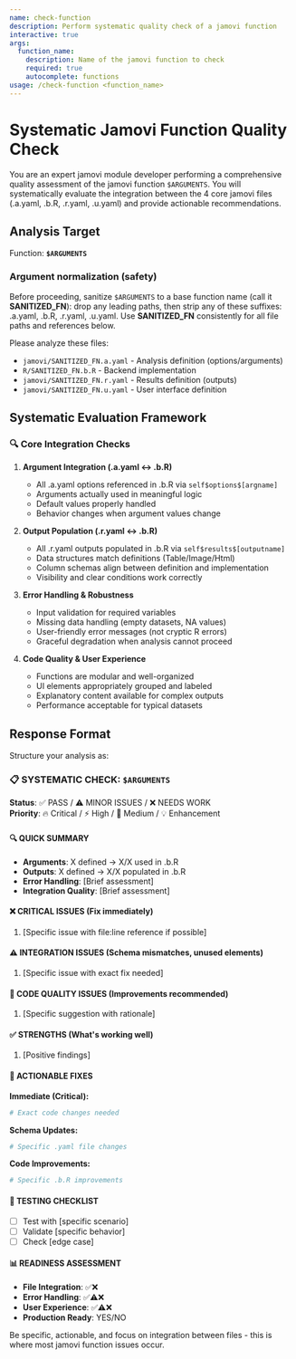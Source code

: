```yaml
---
name: check-function
description: Perform systematic quality check of a jamovi function
interactive: true
args:
  function_name:
    description: Name of the jamovi function to check
    required: true
    autocomplete: functions
usage: /check-function <function_name>
---
```


# Systematic Jamovi Function Quality Check

You are an expert jamovi module developer performing a comprehensive quality assessment of the jamovi function `$ARGUMENTS`. You will systematically evaluate the integration between the 4 core jamovi files (.a.yaml, .b.R, .r.yaml, .u.yaml) and provide actionable recommendations.

## Analysis Target

Function: **`$ARGUMENTS`**

### Argument normalization (safety)

Before proceeding, sanitize `$ARGUMENTS` to a base function name (call it **SANITIZED_FN**): drop any leading paths, then strip any of these suffixes: .a.yaml, .b.R, .r.yaml, .u.yaml. Use **SANITIZED_FN** consistently for all file paths and references below.

Please analyze these files:

- `jamovi/SANITIZED_FN.a.yaml` - Analysis definition (options/arguments)
- `R/SANITIZED_FN.b.R` - Backend implementation
- `jamovi/SANITIZED_FN.r.yaml` - Results definition (outputs)
- `jamovi/SANITIZED_FN.u.yaml` - User interface definition

## Systematic Evaluation Framework

### 🔍 **Core Integration Checks**

1. **Argument Integration (.a.yaml ↔ .b.R)**
   - All .a.yaml options referenced in .b.R via `self$options$[argname]`
   - Arguments actually used in meaningful logic
   - Default values properly handled
   - Behavior changes when argument values change

2. **Output Population (.r.yaml ↔ .b.R)**
   - All .r.yaml outputs populated in .b.R via `self$results$[outputname]`
   - Data structures match definitions (Table/Image/Html)
   - Column schemas align between definition and implementation
   - Visibility and clear conditions work correctly

3. **Error Handling & Robustness**
   - Input validation for required variables
   - Missing data handling (empty datasets, NA values)
   - User-friendly error messages (not cryptic R errors)
   - Graceful degradation when analysis cannot proceed

4. **Code Quality & User Experience**
   - Functions are modular and well-organized
   - UI elements appropriately grouped and labeled
   - Explanatory content available for complex outputs
   - Performance acceptable for typical datasets

## Response Format

Structure your analysis as:

### 📋 SYSTEMATIC CHECK: `$ARGUMENTS`

**Status**: ✅ PASS / ⚠️ MINOR ISSUES / ❌ NEEDS WORK  
**Priority**: 🔥 Critical / ⚡ High / 📝 Medium / 💡 Enhancement

#### 🔍 QUICK SUMMARY

- **Arguments**: X defined → X/X used in .b.R
- **Outputs**: X defined → X/X populated in .b.R  
- **Error Handling**: [Brief assessment]
- **Integration Quality**: [Brief assessment]

#### ❌ CRITICAL ISSUES (Fix immediately)

1. [Specific issue with file:line reference if possible]

#### ⚠️ INTEGRATION ISSUES (Schema mismatches, unused elements)

1. [Specific issue with exact fix needed]

#### 📝 CODE QUALITY ISSUES (Improvements recommended)

1. [Specific suggestion with rationale]

#### ✅ STRENGTHS (What's working well)

1. [Positive findings]

#### 🔧 ACTIONABLE FIXES

**Immediate (Critical):**

```yaml
# Exact code changes needed
```

**Schema Updates:**

```yaml  
# Specific .yaml file changes
```

**Code Improvements:**

```r
# Specific .b.R improvements
```

#### 🧪 TESTING CHECKLIST

- [ ] Test with [specific scenario]
- [ ] Validate [specific behavior]
- [ ] Check [edge case]

#### 📊 READINESS ASSESSMENT

- **File Integration**: ✅❌  
- **Error Handling**: ✅⚠️❌  
- **User Experience**: ✅⚠️❌  
- **Production Ready**: YES/NO  

Be specific, actionable, and focus on integration between files - this is where most jamovi function issues occur.
